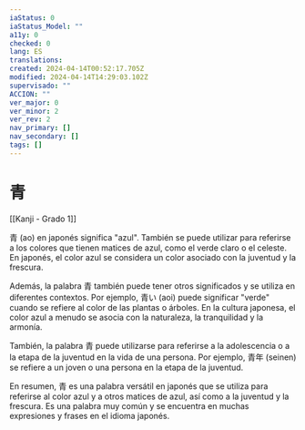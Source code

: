 ```yaml
---
iaStatus: 0
iaStatus_Model: ""
a11y: 0
checked: 0
lang: ES
translations: 
created: 2024-04-14T00:52:17.705Z
modified: 2024-04-14T14:29:03.102Z
supervisado: ""
ACCION: ""
ver_major: 0
ver_minor: 2
ver_rev: 2
nav_primary: []
nav_secondary: []
tags: []
---
```

# 青

[[Kanji - Grado 1]]

青 (ao) en japonés significa "azul". También se puede utilizar para referirse a los colores que tienen matices de azul, como el verde claro o el celeste. En japonés, el color azul se considera un color asociado con la juventud y la frescura.

Además, la palabra 青 también puede tener otros significados y se utiliza en diferentes contextos. Por ejemplo, 青い (aoi) puede significar "verde" cuando se refiere al color de las plantas o árboles. En la cultura japonesa, el color azul a menudo se asocia con la naturaleza, la tranquilidad y la armonía.

También, la palabra 青 puede utilizarse para referirse a la adolescencia o a la etapa de la juventud en la vida de una persona. Por ejemplo, 青年 (seinen) se refiere a un joven o una persona en la etapa de la juventud.

En resumen, 青 es una palabra versátil en japonés que se utiliza para referirse al color azul y a otros matices de azul, así como a la juventud y la frescura. Es una palabra muy común y se encuentra en muchas expresiones y frases en el idioma japonés.
